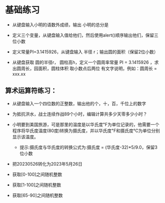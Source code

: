 # 基础练习

- 从键盘输入小明的语数外成绩，输出  小明的总分是 

- 定义三个变量，从键盘输入值给他们，然后使用alert()顺序输出他们，保留三位小数

- 定义常量PI=3.1415926，从键盘输入 半径 r；输出圆的面积（保留2位小数）

- 从键盘获取 圆的半径r， 圆柱高h，定义一个圆周率常量 PI = 3.1415926 ，求出圆周长，园面积，圆柱体积 取小数点后两位 有文字说明，例如：圆周长 = xxx.xx 

## 算术运算符练习：

- 从键盘输入一个四位数的正整数，输出他的个，十，百，千位上的数字

- 为抵抗洪水，战士连续作战89个小时，编辑计算共多少天零多少小时？

- 小明要到美国旅游，可是那里的温度是以华氏度℉为单位记录的，他需要一个程序将华氏度温度(80度)转换为摄氏度，并以华氏度℉和摄氏度℃为单位分别显示该温度。

  - 提示:摄氏度与华氏度的转换公式为:摄氏度 = (华氏度-32)*5/9.0，保留3位小数

- 把20230526转化为2023年5月26日

- 获取[0-100]之间随机整数

- 获取[1-100]之间随机整数

- 获取[65-90]之间随机整数